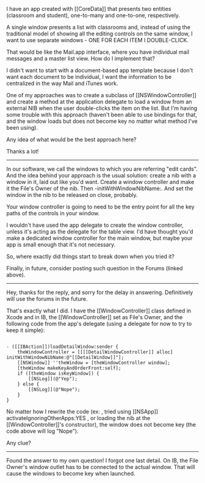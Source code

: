 I have an app created with [[CoreData]] that presents two entities (classroom and student), one-to-many and one-to-one, respectively.

A single window presents a list with classrooms and, instead of using the traditional model of showing all the editing controls on the same window, I want to use separate windows - ONE FOR EACH ITEM I DOUBLE-CLICK.

That would be like the Mail.app interface, where you have individual mail messages and a master list view. How do I implement that?

I didn't want to start with a document-based app template because I don't want each document to be individual, I want the information to be centralized in the way Mail and iTunes work.

One of my approaches was to create a subclass of [[NSWindowController]] and create a method at the application delegate to load a window from an external NIB when the user double-clicks the item on the list. But I'm having some trouble with this approach (haven't been able to use bindings for that, and the window loads but does not become key no matter what method I've been using).

Any idea of what would be the best approach here?

Thanks a lot!

----

In our software, we call the windows to which you are referring "edit cards". And the idea behind your approach is the usual solution: create a nib with a window in it, laid out like you'd want. Create a window controller and make it the File's Owner of the nib. Then -initWithWindowNibName:. And set the window in the nib to be released on close, probably.

Your window controller is going to need to be the entry point for all the key paths of the controls in your window.

I wouldn't have used the app delegate to create the window controller, unless it's acting as the delegate for the table view. I'd have thought you'd make a dedicated window controller for the main window, but maybe your app is small enough that it's not necessary.

So, where exactly did things start to break down when you tried it?

Finally, in future, consider posting such question in the Forums (linked above).

----

Hey, thanks for the reply, and sorry for the delay in answering. Definitively will use the forums in the future.

That's exactly what I did. I have the [[WindowController]] class defined in Xcode and in IB, the [[WindowController]] set as File's Owner, and the following code from the app's delegate (using a delegate for now to try to keep it simple):

<code>
- ([[IBAction]])loadDetailWindow:sender {
	theWindowController = [[[[DetailWindowController]] alloc] initWithWindowNibName:@"[[DetailWindow]]"];
	[[NSWindow]] ''theWindow = [theWindowController window];
	[theWindow makeKeyAndOrderFront:self];
	if ([theWindow isKeyWindow]) {
		[[NSLog]](@"Yep");
	} else {
		[[NSLog]](@"Nope");
	}
}
</code>

No matter how I rewrite the code (ex: , tried using [[NSApp]] activateIgnoringOtherApps:YES , or loading the nib at the [[WindowController]]'s constructor), the window does not become key (the code above will log "Nope").

Any clue?

----

Found the answer to my own question! I forgot one last detail. On IB, the File Owner's window outlet has to be connected to the actual window. That will cause the windows to become key when launched.